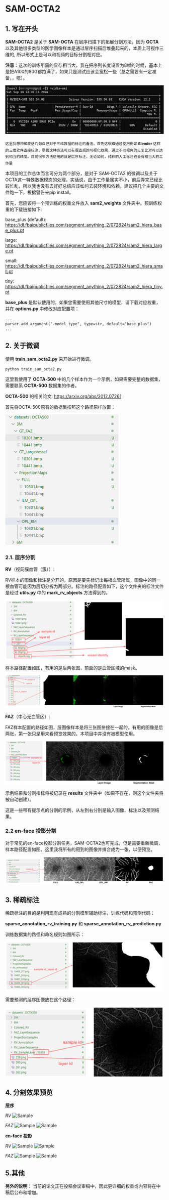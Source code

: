 # SAM-OCTA2


## 1. 写在开头

__SAM-OCTA2__ 是关于 __SAM-OCTA__ 在层序扫描下的拓展分割方法，因为 __OCTA__ 以及其他很多类型的医学图像样本是通过层序扫描后堆叠起来的，本质上可视作三维的, 所以形式上是可以和视频的目标分割相对应。

__注意__：这次的训练所需的显存相当大，我在把序列长度设置为8帧的时候，基本上是把A100的80G都跑满了，如果只是测试应该会宽松一些（总之需要有一定准备，，嗯）。

![Sample](./figures/memory_usage.png)

<sub>这里我想稍微废话几句自己对于三维数据的标注的看法。首先这很难通过使用例如 __Blender__ 这样的三维软件直接标注，尽管这种方法可以有很直观的可视化效果，通过不同视角的反复比对可以达到相当的精度。目前很多方法使用的就是层序标注，无论如何，纯粹的人工标注也会有相当大的工作量</sub>

本项目的工作总体而言可分为两个部分，是对于 SAM-OCTA2 的微调以及关于OCTA这一特殊数据模态的处理。实话说，由于工作量属实不小，前后弄完已经比较忙乱，所以我也没有去好好总结应该如何去装环境和依赖，建议把几个主要的文件跑一下，根据警告来pip install。

首先，您应该将一个预训练的权重文件放入 **sam2_weights** 文件夹中。预训练权重的下载链接如下:

base_plus (default): https://dl.fbaipublicfiles.com/segment_anything_2/072824/sam2_hiera_base_plus.pt

large: https://dl.fbaipublicfiles.com/segment_anything_2/072824/sam2_hiera_large.pt

small: https://dl.fbaipublicfiles.com/segment_anything_2/072824/sam2_hiera_small.pt

tiny: https://dl.fbaipublicfiles.com/segment_anything_2/072824/sam2_hiera_tiny.pt

__base_plus__ 是默认使用的，如果您需要使用其他尺寸的模型，请下载对应权重，并在 __options.py__ 中修改对应配置项：

    ...
    parser.add_argument("-model_type", type=str, default="base_plus")
    ...

## 2. 关于微调

使用 **train_sam_octa2.py** 来开始进行微调。

    python train_sam_octa2.py

这里我使用了 __OCTA-500__ 中的几个样本作为一个示例，如果需要完整的数据集，需要联系 __OCTA-500__ 数据集的作者。

__OCTA-500__ 的相关论文: https://arxiv.org/abs/2012.07261

首先将OCTA-500原有的数据集按照这个路径原样放置：

![Sample](./figures/octa500_data_path.png)

### 2.1. 层序分割

__RV__（视网膜血管（簇））:

RV样本的图像和标注是分开的，原因是要先标记出每根血管所属，图像中的同一根血管可能因为层切分拆为两部分。标注的路径配置如下，这个文件夹的标注文件是经过 __utils.py__ 中的 __mark_rv_objects__ 方法得到的。

![Sample](./figures/RV_layer_sequence_annotation.png)

样本路径配置如图，有用的是后两张图，前面的是血管区域的mask。

![Sample](./figures/RV_layer_sequence_sample.png)

__FAZ__（中心无血管区）:

FAZ样本配置的路径如图，层图像样本是将三张图拼接在一起的。有用的图像是后两张，第一张只是用来看预览效果的，本项目中并没有被模型使用。

![Sample](./figures/FAZ_layer_sequence_sample.png)


示例结果和分割指标将被记录在 **results** 文件夹中（如果不存在，则这个文件夹将被自动创建）。

这是一些带有提示点的分割的示例，从左到右分别是输入图像、标注以及预测结果。

### 2.2 en-face 投影分割

对于常见的en-face投影分割任务，SAM-OCTA2也可完成，但是需要重新微调，样本路径配置如图。这里我将所有的用到的图像并排合成为一张，以便预览。

![Sample](./figures/RV_projection_sample.png)

## 3. 稀疏标注

稀疏标注的目的是利用现有成熟的分割模型辅助标注，训练代码和预测代码：

__sparse_annotation_rv_training.py__ 和 __sparse_annotation_rv_prediction.py__

训练数据集的路径和命名规则如图所示：

![Sample](./figures/sparse_annotation_sample.png)

需要预测的层序图像放在这个路径：

![Sample](./figures/sparse_annotation_prediction.png)

## 4. 分割效果预览

__层序__

_RV_
![Sample](./figures/RV_3M_seq.gif) 

_FAZ_
![Sample](./figures/FAZ_3M_seq.gif) 
![Sample](./figures/FAZ_6M_seq.gif)

__en-face 投影__

_RV_
![Sample](./figures/RV_3M_proj.gif) 
![Sample](./figures/RV_6M_proj.gif)

_FAZ_
![Sample](./figures/FAZ_3M_proj.gif) 
![Sample](./figures/FAZ_6M_proj.gif)



## 5.其他

<!-- 如果觉得有用请引用相关论文: https://arxiv.org/abs/2309.11758 -->

__另外的说明__： 当前的论文正在投稿会议审稿中，因此更详细的权重或内容将在中稿后公布和增加。